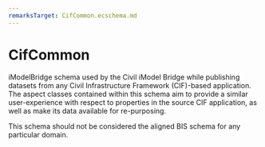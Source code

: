 ```yaml
---
remarksTarget: CifCommon.ecschema.md
---
```


# CifCommon

iModelBridge schema used by the Civil iModel Bridge while publishing datasets from any Civil Infrastructure Framework (CIF)-based application. The aspect classes contained within this schema aim to provide a similar user-experience with respect to properties in the source CIF application, as well as make its data available for re-purposing. 

This schema should not be considered the aligned BIS schema for any particular domain.